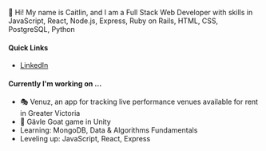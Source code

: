 <!--
**caitlincroteau/caitlincroteau** is a ✨ _special_ ✨ repository because its `README.md` (this file) appears on your GitHub profile.

Here are some ideas to get you started:

- 🔭 I’m currently working on ...
- 🌱 I’m currently learning ...
- 👯 I’m looking to collaborate on ...
- 🤔 I’m looking for help with ...
- 💬 Ask me about ...
- 📫 How to reach me: ...
- 😄 Pronouns: ...
- ⚡ Fun fact: ...
-->
👋 Hi! My name is Caitlin, and I am a Full Stack Web Developer with skills in JavaScript, React, Node.js, Express, Ruby on Rails, HTML, CSS, PostgreSQL, Python

#### Quick Links

- [LinkedIn](https://www.linkedin.com/in/caitlincroteau/)

#### Currently I'm working on ...

- 🎭 Venuz, an app for tracking live performance venues available for rent in Greater Victoria
- 🐐 Gävle Goat game in Unity
- Learning: MongoDB, Data & Algorithms Fundamentals
- Leveling up: JavaScript, React, Express

